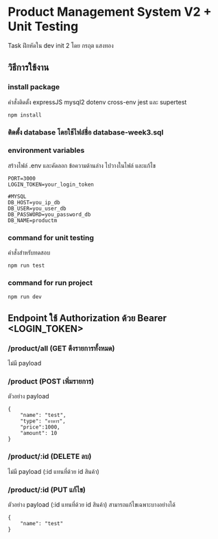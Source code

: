 # Product Management System V2 + Unit Testing
Task ฝึกหัดใน dev init 2 โดย กรฤต แสงทอง

## วิธีการใช้งาน
### install package
คำสั่งติดตั้ง expressJS mysql2 dotenv cross-env jest และ supertest
```
npm install
```

### ติดตั้ง database โดยใช้ไฟล์ชื่อ database-week3.sql

### environment variables
สร้างไฟล์ .env และคัดลอก ข้อความด้านล่าง ไปวางในไฟล์ และแก้ไข
```
PORT=3000
LOGIN_TOKEN=your_login_token

#MYSQL
DB_HOST=you_ip_db
DB_USER=you_user_db
DB_PASSWORD=you_password_db
DB_NAME=productm
```

### command for unit testing
คำสั่งสำหรับทดสอบ
```
npm run test
```

### command for run project
```
npm run dev
```

## Endpoint ใช้ Authorization ด้วย Bearer <LOGIN_TOKEN>
### /product/all (GET ดึงรายการทั้งหมด)
ไม่มี payload
### /product (POST เพิ่มรายการ)
ตัวอย่าง payload
```
{
    "name": "test",
    "type": "อาหาร",
    "price":1000,
    "amount": 10
}
```
### /product/:id (DELETE ลบ)
ไม่มี payload (:id แทนที่ด้วย id สินค้า)
### /product/:id (PUT แก้ไข)
ตัวอย่าง payload (:id แทนที่ด้วย id สินค้า)
สามารถแก้ไขเฉพาะบางอย่างได้
```
{
    "name": "test"
}
```
